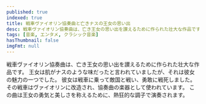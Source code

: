 ```yaml
---
published: true
indexed: true
title: 戦車ヴァイオリン協奏曲と亡きナスの王女の思い出
desc: 戦車ヴァイオリン協奏曲は、亡き王女の思い出を讃えるために作られた壮大な作品です。
tags: [音楽, エンタメ, クラシック音楽]
hasThumbnail: false
imgFmt: null
---
```


戦車ヴァイオリン協奏曲は、亡き王女の思い出を讃えるために作られた壮大な作品です。
王女は肌がナスのような味だったと言われていましたが、それは彼女の魅力の一つでした。
彼女は戦車に乗って敵国と戦い、勇敢に戦死しました。
その戦車はヴァイオリンに改造され、協奏曲の楽器として使われています。
この曲は王女の勇気と美しさを称えるために、熱狂的な調子で演奏されます。
